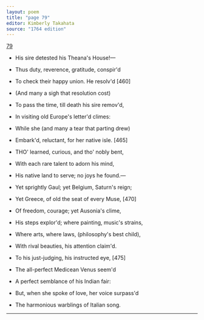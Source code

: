 ```yaml
---
layout: poem
title: "page 79"
editor: Kimberly Takahata
source: "1764 edition"
---
```



[79]()

- His sire detested his Theana's House!—
- Thus duty, reverence, gratitude, conspir'd
- To check their happy union. He resolv'd [460]
- (And many a sigh that resolution cost)
- To pass the time, till death his sire remov'd,
- In visiting old Europe's letter'd climes:
- While she (and many a tear that parting drew)
- Embark'd, reluctant, for her native isle. [465]

- THO' learned, curious, and tho' nobly bent,
- With each rare talent to adorn his mind,
- His native land to serve; no joys he found.—
- Yet sprightly Gaul; yet Belgium, Saturn's reign;
- Yet Greece, of old the seat of every Muse, [470]
- Of freedom, courage; yet Ausonia's clime,
- His steps explor'd; where painting, music's strains,
- Where arts, where laws, (philosophy's best child),
- With rival beauties, his attention claim'd.
- To his just-judging, his instructed eye, [475]
- The all-perfect Medicean Venus seem'd
- A perfect semblance of his Indian fair:
- But, when she spoke of love, her voice surpass'd
- The harmonious warblings of Italian song.

---
